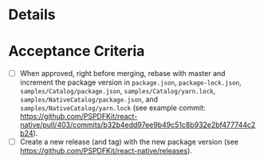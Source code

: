 # Details


# Acceptance Criteria

- [ ] When approved, right before merging, rebase with master and increment the package version in `package.json`, `package-lock.json`, `samples/Catalog/package.json`, `samples/Catalog/yarn.lock`, `samples/NativeCatalog/package.json`, and `samples/NativeCatalog/yarn.lock` (see example commit:  https://github.com/PSPDFKit/react-native/pull/403/commits/b32b4edd97ee9b49c51c8b932e2bf477744c2b24).
- [ ] Create a new release (and tag) with the new package version (see https://github.com/PSPDFKit/react-native/releases).
